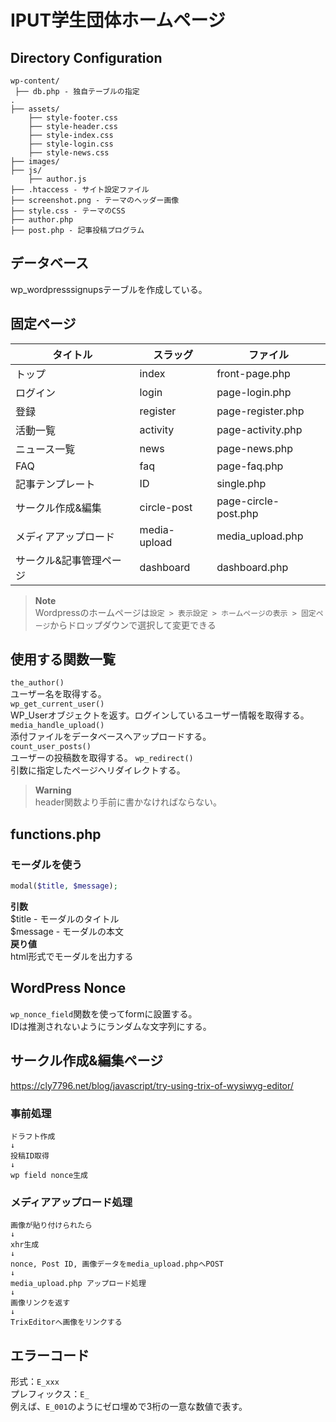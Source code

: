 # IPUT学生団体ホームページ

## Directory Configuration
```
wp-content/
 ├── db.php - 独自テーブルの指定
.
├── assets/
    ├── style-footer.css
    ├── style-header.css
    ├── style-index.css
    ├── style-login.css
    ├── style-news.css
├── images/
├── js/
    ├── author.js
├── .htaccess - サイト設定ファイル
├── screenshot.png - テーマのヘッダー画像
├── style.css - テーマのCSS
├── author.php
├── post.php - 記事投稿プログラム
```

## データベース
wp_wordpresssignupsテーブルを作成している。  

## 固定ページ
|タイトル|スラッグ|ファイル|
|--|--|--|
|トップ|index|front-page.php|
|ログイン|login|page-login.php|
|登録|register|page-register.php|
|活動一覧|activity|page-activity.php|
|ニュース一覧|news|page-news.php|
|FAQ|faq|page-faq.php|
|記事テンプレート|ID|single.php|
|サークル作成&編集|circle-post|page-circle-post.php|
|メディアアップロード|media-upload|media_upload.php|
|サークル&記事管理ページ|dashboard|dashboard.php|

> **Note**\
> Wordpressのホームページは`設定 > 表示設定 > ホームページの表示 > 固定ページ`からドロップダウンで選択して変更できる

## 使用する関数一覧
`the_author()`  
ユーザー名を取得する。  
`wp_get_current_user()`  
WP_Userオブジェクトを返す。ログインしているユーザー情報を取得する。  
`media_handle_upload()`  
添付ファイルをデータベースへアップロードする。  
`count_user_posts()`  
ユーザーの投稿数を取得する。
`wp_redirect()`  
引数に指定したページへリダイレクトする。  
> **Warning**  
> header関数より手前に書かなければならない。

## functions.php
### モーダルを使う
```php
modal($title, $message);
``` 
**引数**  
$title - モーダルのタイトル  
$message - モーダルの本文  
**戻り値**  
html形式でモーダルを出力する

## WordPress Nonce
`wp_nonce_field`関数を使ってformに設置する。  
IDは推測されないようにランダムな文字列にする。  

## サークル作成&編集ページ
https://cly7796.net/blog/javascript/try-using-trix-of-wysiwyg-editor/

### 事前処理
```
ドラフト作成
↓
投稿ID取得
↓
wp field nonce生成
```

### メディアアップロード処理
```
画像が貼り付けられたら
↓
xhr生成
↓
nonce, Post ID, 画像データをmedia_upload.phpへPOST
↓
media_upload.php アップロード処理
↓
画像リンクを返す
↓
TrixEditorへ画像をリンクする
```

## エラーコード

形式：`E_xxx`  
プレフィックス：`E_`  
例えば、`E_001`のようにゼロ埋めで3桁の一意な数値で表す。  